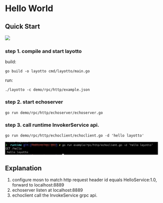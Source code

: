 # Hello World

## Quick Start
![](https://user-images.githubusercontent.com/26001097/148895424-b286feb5-a122-4fe5-9012-0c235f16b9c7.png)

### step 1. compile and start layotto
build:
```shell
go build -o layotto cmd/layotto/main.go
```

run:
```shell @background
./layotto -c demo/rpc/http/example.json
```

### step 2. start echoserver
```shell @background
go run demo/rpc/http/echoserver/echoserver.go
```

### step 3. call runtime InvokerService api.
```shell
go run demo/rpc/http/echoclient/echoclient.go -d 'hello layotto'
```

![rpchello.png](../../../img/rpc/rpchello.png)

## Explanation

1. configure mosn to match http request header id equals HelloService:1.0, forward to localhost:8889
2. echoserver listen at localhost:8889
3. echoclient call the InvokeService grpc api.
